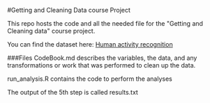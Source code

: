 #Getting and Cleaning Data course Project

This repo hosts the code and all the needed file for the "Getting and Cleaning data" course project.

You can find the dataset here: [Human activity recognition](http://archive.ics.uci.edu/ml/datasets/Human+Activity+Recognition+Using+Smartphones "Human activity recognition")

###Files
CodeBook.md describes the variables, the data, and any transformations or work that was performed to clean up the data.

run_analysis.R contains the code to perform the analyses

The output of the 5th step is called results.txt
